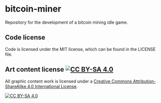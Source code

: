 # bitcoin-miner
Repository for the development of a bitcoin mining idle game.


## Code license

Code is licensed under the MIT license, which can be found in the LICENSE file.

## Art content license [![CC BY-SA 4.0][cc-by-sa-shield]][cc-by-sa]

All graphic content work is licensed under a
[Creative Commons Attribution-ShareAlike 4.0 International License][cc-by-sa].

[![CC BY-SA 4.0][cc-by-sa-image]][cc-by-sa]

[cc-by-sa]: http://creativecommons.org/licenses/by-sa/4.0/
[cc-by-sa-image]: https://licensebuttons.net/l/by-sa/4.0/88x31.png
[cc-by-sa-shield]: https://img.shields.io/badge/License-CC%20BY--SA%204.0-lightgrey.svg
